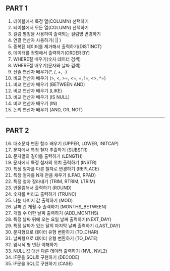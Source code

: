 ## PART 1

1. 테이블에서 특정 열(COLUMN) 선택하기
2. 테이블에서 모든 열(COLUMN) 선택하기
3. 컬럼 별칭을 사용하여 출력되는 컬럼명 변경하기
4. 연결 연산자 사용하기( || )
5. 중복된 데이터를 제거해서 출력하기(DISTINCT)
6. 데이터를 정렬해서 출력하기(ORDER BY)
7. WHERE절 배우기(숫자 데이터 검색)
8. WHERE절 배우기(문자와 날짜 검색)
9. 산술 연산자 배우기(*, /, +, -)
10. 비교 연산자 배우기 (>, <, >=, <=, =, !=, <>, ^=)
11. 비교 연산자 배우기 (BETWEEN AND)
12. 비교 연산자 배우기 (LIKE)
13. 비교 연산자 배우기 (IS NULL)
14. 비교 연산자 배우기 (IN)
15. 논리 연산자 배우기 (AND, OR, NOT)

---

## PART 2

16. 대소문자 변환 함수 배우기 (UPPER, LOWER, INITCAP)
17. 문자에서 특정 철자 추출하기 (SUBSTR)
18. 문자열의 길이를 출력하기 (LENGTH)
19. 문자에서 특정 철자의 위치 출력하기 (INSTR)
20. 특정 철자를 다른 철자로 변경하기 (REPLACE)
21. 특정 철자를 N개 만큼 채우기 (LPAD, RPAD)
22. 특정 철자 잘라내기 (TRIM, RTRIM, LTRIM)
23. 반올림해서 출력하기 (ROUND)
24. 숫자를 버리고 출력하기 (TRUNC)
25. 나눈 나머지 값 출력하기 (MOD)
26. 날짜 간 개월 수 출력하기 (MONTHS_BETWEEN)
27. 개월 수 더한 날짜 출력하기 (ADD_MONTHS)
28. 특정 날짜 뒤에 오는 요일 날짜 출력하기(NEXT_DAY)
29. 특정 날짜가 있는 달의 마지막 날짜 출력하기 (LAST_DAY)
30. 문자형으로 데이터 유형 변환하기 (TO_CHAR)
31. 날짜형으로 데이터 유형 변환하기 (TO_DATE)
32. 암시적 형 변환 이해하기
33. NULL 값 대신 다른 데이터 출력하기 (NVL, NVL2)
34. IF문을 SQL로 구현하기 (DECODE)
35. IF문을 SQL로 구현하기 (CASE)